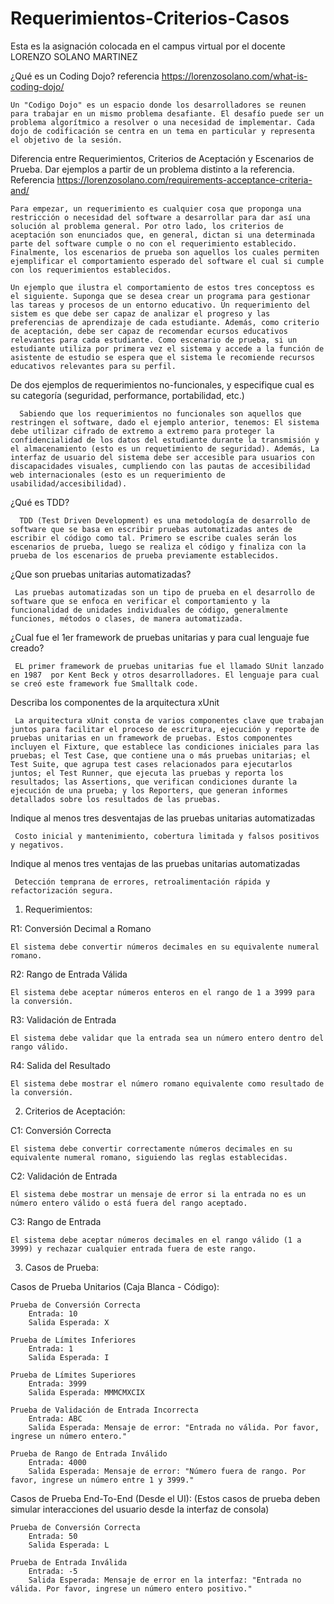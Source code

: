 # Requerimientos-Criterios-Casos
Esta es la asignación colocada en el campus virtual por el docente LORENZO SOLANO MARTINEZ

¿Qué es un Coding Dojo? referencia https://lorenzosolano.com/what-is-coding-dojo/

    Un "Codigo Dojo" es un espacio donde los desarrolladores se reunen para trabajar en un mismo problema desafiante. El desafío puede ser un problema algorítmico a resolver o una necesidad de implementar. Cada dojo de codificación se centra en un tema en particular y representa el objetivo de la sesión.

Diferencia entre Requerimientos, Criterios de Aceptación y Escenarios de Prueba. Dar ejemplos a partir de un problema distinto a la referencia. Referencia https://lorenzosolano.com/requirements-acceptance-criteria-and/

    Para empezar, un requerimiento es cualquier cosa que proponga una restricción o necesidad del software a desarrollar para dar así una solución al problema general. Por otro lado, los criterios de aceptación son enunciados que, en general, dictan si una determinada parte del software cumple o no con el requerimiento establecido. Finalmente, los escenarios de prueba son aquellos los cuales permiten ejemplificar el comportamiento esperado del software el cual si cumple con los requerimientos establecidos. 
   
    Un ejemplo que ilustra el comportamiento de estos tres conceptoss es el siguiente. Suponga que se desea crear un programa para gestionar las tareas y procesos de un entorno educativo. Un requerimiento del sistem es que debe ser capaz de analizar el progreso y las preferencias de aprendizaje de cada estudiante. Además, como criterio de aceptación, debe ser capaz de recomendar ecursos educativos relevantes para cada estudiante. Como escenario de prueba, si un estudiante utiliza por primera vez el sistema y accede a la función de asistente de estudio se espera que el sistema le recomiende recursos educativos relevantes para su perfil.
    
De dos ejemplos de requerimientos no-funcionales, y especifique cual es su categoría (seguridad, performance, portabilidad, etc.)

      Sabiendo que los requerimientos no funcionales son aquellos que restringen el software, dado el ejemplo anterior, tenemos: El sistema debe utilizar cifrado de extremo a extremo para proteger la confidencialidad de los datos del estudiante durante la transmisión y el almacenamiento (esto es un requetimiento de seguridad). Además, La interfaz de usuario del sistema debe ser accesible para usuarios con discapacidades visuales, cumpliendo con las pautas de accesibilidad web internacionales (esto es un requerimiento de usabilidad/accesibilidad).
¿Qué es TDD?

      TDD (Test Driven Development) es una metodología de desarrollo de software que se basa en escribir pruebas automatizadas antes de escribir el código como tal. Primero se escribe cuales serán los escenarios de prueba, luego se realiza el código y finaliza con la prueba de los escenarios de prueba previamente establecidos.
¿Que son pruebas unitarias automatizadas?

     Las pruebas automatizadas son un tipo de prueba en el desarrollo de software que se enfoca en verificar el comportamiento y la funcionalidad de unidades individuales de código, generalmente funciones, métodos o clases, de manera automatizada.
¿Cual fue el 1er framework de pruebas unitarias y para cual lenguaje fue creado?

     EL primer framework de pruebas unitarias fue el llamado SUnit lanzado en 1987  por Kent Beck y otros desarrolladores. El lenguaje para cual se creó este framework fue Smalltalk code.
Describa los componentes de la arquitectura xUnit

     La arquitectura xUnit consta de varios componentes clave que trabajan juntos para facilitar el proceso de escritura, ejecución y reporte de pruebas unitarias en un framework de pruebas. Estos componentes incluyen el Fixture, que establece las condiciones iniciales para las pruebas; el Test Case, que contiene una o más pruebas unitarias; el Test Suite, que agrupa test cases relacionados para ejecutarlos juntos; el Test Runner, que ejecuta las pruebas y reporta los resultados; las Assertions, que verifican condiciones durante la ejecución de una prueba; y los Reporters, que generan informes detallados sobre los resultados de las pruebas.
Indique al menos tres desventajas de las pruebas unitarias automatizadas

     Costo inicial y mantenimiento, cobertura limitada y falsos positivos y negativos.
Indique al menos tres ventajas de las pruebas unitarias automatizadas

     Detección temprana de errores, retroalimentación rápida y refactorización segura.

1. Requerimientos:

R1: Conversión Decimal a Romano

    El sistema debe convertir números decimales en su equivalente numeral romano.

R2: Rango de Entrada Válida

    El sistema debe aceptar números enteros en el rango de 1 a 3999 para la conversión.

R3: Validación de Entrada

    El sistema debe validar que la entrada sea un número entero dentro del rango válido.

R4: Salida del Resultado

    El sistema debe mostrar el número romano equivalente como resultado de la conversión.

2. Criterios de Aceptación:

C1: Conversión Correcta

    El sistema debe convertir correctamente números decimales en su equivalente numeral romano, siguiendo las reglas establecidas.

C2: Validación de Entrada

    El sistema debe mostrar un mensaje de error si la entrada no es un número entero válido o está fuera del rango aceptado.

C3: Rango de Entrada

    El sistema debe aceptar números decimales en el rango válido (1 a 3999) y rechazar cualquier entrada fuera de este rango.

3. Casos de Prueba:

Casos de Prueba Unitarios (Caja Blanca - Código):

    Prueba de Conversión Correcta
        Entrada: 10
        Salida Esperada: X

    Prueba de Límites Inferiores
        Entrada: 1
        Salida Esperada: I

    Prueba de Límites Superiores
        Entrada: 3999
        Salida Esperada: MMMCMXCIX

    Prueba de Validación de Entrada Incorrecta
        Entrada: ABC
        Salida Esperada: Mensaje de error: "Entrada no válida. Por favor, ingrese un número entero."

    Prueba de Rango de Entrada Inválido
        Entrada: 4000
        Salida Esperada: Mensaje de error: "Número fuera de rango. Por favor, ingrese un número entre 1 y 3999."

Casos de Prueba End-To-End (Desde el UI):
(Estos casos de prueba deben simular interacciones del usuario desde la interfaz de consola)

    Prueba de Conversión Correcta
        Entrada: 50
        Salida Esperada: L

    Prueba de Entrada Inválida
        Entrada: -5
        Salida Esperada: Mensaje de error en la interfaz: "Entrada no válida. Por favor, ingrese un número entero positivo."
